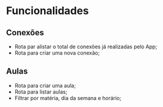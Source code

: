 # Funcionalidades

## Conexões

- Rota par alistar o total de conexões já realizadas pelo App;
- Rota para criar uma nova conexão;

## Aulas

- Rota para criar uma aula;
- Rota para listar aulas;
 - Filtrar por matéria, dia da semana e horário;

